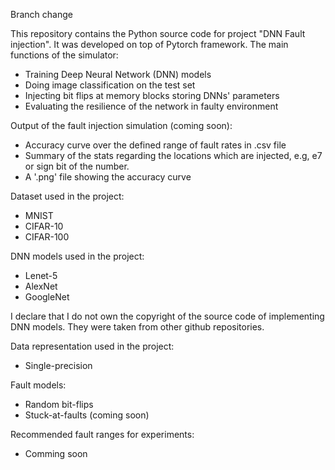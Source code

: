 Branch change

This repository contains the Python source code for project "DNN Fault injection". It was developed on top of Pytorch framework.
The main functions of the simulator:
- Training Deep Neural Network (DNN) models
- Doing image classification on the test set
- Injecting bit flips at memory blocks storing DNNs' parameters
- Evaluating the resilience of the network in faulty environment

Output of the fault injection simulation (coming soon):
- Accuracy curve over the defined range of fault rates in .csv file 
- Summary of the stats regarding the locations which are injected, e.g, e7 or sign bit of the number.
- A '.png' file showing the accuracy curve 

Dataset used in the project:
- MNIST
- CIFAR-10
- CIFAR-100

DNN models used in the project:
- Lenet-5
- AlexNet
- GoogleNet

I declare that I do not own the copyright of the source code of implementing DNN models. They were taken from other github repositories.  

Data representation used in the project:
- Single-precision

Fault models:
- Random bit-flips
- Stuck-at-faults (coming soon)

Recommended fault ranges for experiments:
- Comming soon

